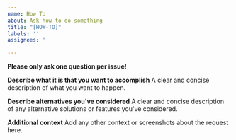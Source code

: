 ```yaml
---
name: How To
about: Ask how to do something
title: "[HOW-TO]"
labels: ''
assignees: ''

---
```


**Please only ask one question per issue!**

**Describe what it is that you want to accomplish**
A clear and concise description of what you want to happen.

**Describe alternatives you've considered**
A clear and concise description of any alternative solutions or features you've considered.

**Additional context**
Add any other context or screenshots about the request here.

